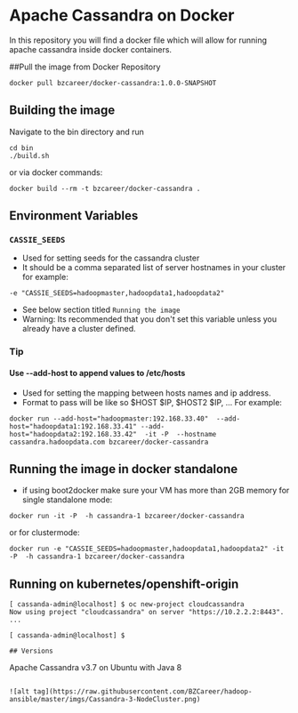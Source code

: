 Apache Cassandra on Docker
==========

In this repository you will find a docker file which will allow for running apache cassandra inside docker containers.


##Pull the image from Docker Repository
```
docker pull bzcareer/docker-cassandra:1.0.0-SNAPSHOT
```

## Building the image
Navigate to the bin directory and run
```
cd bin
./build.sh
```

or via docker commands:

```
docker build --rm -t bzcareer/docker-cassandra .
```
## Environment Variables

### `CASSIE_SEEDS`
 * Used for setting seeds for the cassandra cluster
 * It should be a comma separated list of server hostnames in your cluster for example:
 ```
 -e "CASSIE_SEEDS=hadoopmaster,hadoopdata1,hadoopdata2"
 ```
 * See below section titled `Running the image`
 * Warning: Its recommended that you don't set this variable unless you already have a cluster defined.

### Tip
  #### Use --add-host to append values to /etc/hosts
 * Used for setting the mapping between hosts names and ip address.
 * Format to pass will be like so $HOST $IP, $HOST2 $IP, ... For example:
 ```
docker run --add-host="hadoopmaster:192.168.33.40"  --add-host="hadoopdata1:192.168.33.41" --add-host="hadoopdata2:192.168.33.42"  -it -P  --hostname cassandra.hadoopdata.com bzcareer/docker-cassandra
 ```
## Running the image in docker standalone

* if using boot2docker make sure your VM has more than 2GB memory
for single standalone mode:
```
docker run -it -P  -h cassandra-1 bzcareer/docker-cassandra
```
or for clustermode:
```
docker run -e "CASSIE_SEEDS=hadoopmaster,hadoopdata1,hadoopdata2" -it -P  -h cassandra-1 bzcareer/docker-cassandra
```

## Running on kubernetes/openshift-origin

```
[ cassanda-admin@localhost] $ oc new-project cloudcassandra
Now using project "cloudcassandra" on server "https://10.2.2.2:8443".
...

[ cassanda-admin@localhost] $

## Versions
```
Apache Cassandra v3.7 on Ubuntu with Java 8
```

![alt tag](https://raw.githubusercontent.com/BZCareer/hadoop-ansible/master/imgs/Cassandra-3-NodeCluster.png)
